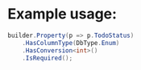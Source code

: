 # Example usage:
```C#
builder.Property(p => p.TodoStatus)
	.HasColumnType(DbType.Enum)
	.HasConversion<int>()
	.IsRequired();
```